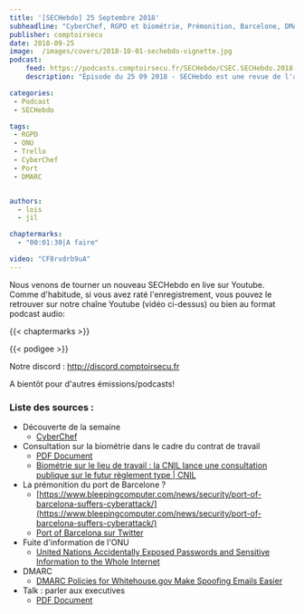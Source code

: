 ```yaml
---
title: '[SECHebdo] 25 Septembre 2018'
subheadline: "CyberChef, RGPD et biométrie, Prémonition, Barcelone, DMARC, Talk to Executives, Trello ONU, soirée comptoirsecu, etc."
publisher: comptoirsecu
date: 2018-09-25
image:  /images/covers/2018-10-01-sechebdo-vignette.jpg
podcast:
    feed: https://podcasts.comptoirsecu.fr/SECHebdo/CSEC.SECHebdo.2018-09-25.mp3
    description: "Épisode du 25 09 2018 - SECHebdo est une revue de l'actualité cybersécurité réalisée en live sur Youtube, généralement le mardi soir."

categories:
 - Podcast
 - SECHebdo

tags:
 - RGPD
 - ONU
 - Trello
 - CyberChef
 - Port
 - DMARC


authors:
  - lois
  - jil

chaptermarks:
  - "00:01:30|A faire"

video: "CF8rvdrb9uA"
---
```


Nous venons de tourner un nouveau SECHebdo en live sur Youtube. Comme d'habitude, si vous avez raté l'enregistrement, vous pouvez le retrouver sur notre chaîne Youtube (vidéo ci-dessus) ou bien au format podcast audio:

{{< chaptermarks >}}

{{< podigee >}}

Notre discord : <http://discord.comptoirsecu.fr>

A bientôt pour d'autres émissions/podcasts!

### Liste des sources :

*  Découverte de la semaine
	* [CyberChef](https://gchq.github.io/CyberChef/)
*  Consultation sur la biométrie dans le cadre du contrat de travail
	* [PDF Document](https://www.cnil.fr/sites/default/files/atoms/files/reglement_type_-_biometrie.pdf)
	* [Biométrie sur le lieu de travail : la CNIL lance une consultation publique sur le futur règlement type | CNIL](https://www.cnil.fr/fr/biometrie-sur-le-lieu-de-travail-la-cnil-lance-une-consultation-publique-sur-le-futur-reglement-type)
*  La prémonition du port de Barcelone ?
	* [https://www.bleepingcomputer.com/news/security/port-of-barcelona-suffers-cyberattack/](https://www.bleepingcomputer.com/news/security/port-of-barcelona-suffers-cyberattack/)
	* [Port of Barcelona sur Twitter](https://twitter.com/portofbarcelona/status/1042024185680326657)
*  Fuite d'information de l'ONU
	* [United Nations Accidentally Exposed Passwords and Sensitive Information to the Whole Internet](https://theintercept.com/2018/09/24/united-nations-trello-jira-google-docs-passwords/)
*  DMARC
	* [DMARC Policies for Whitehouse.gov Make Spoofing Emails Easier](https://www.bleepingcomputer.com/news/security/dmarc-policies-for-whitehousegov-make-spoofing-emails-easier/)
*  Talk : parler aux executives
	* [PDF Document](https://www.logicallysecure.com/wp-content/uploads/SANS-London-Sept18-Released-V1.pdf)
